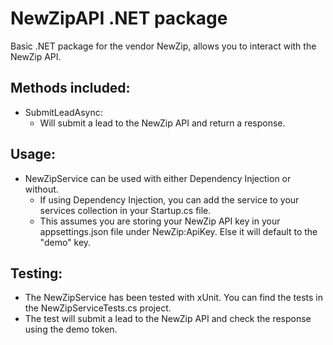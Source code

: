 # NewZipAPI .NET package

Basic .NET package for the vendor NewZip, allows you to interact with the NewZip API.

## Methods included:
- SubmitLeadAsync:
  - Will submit a lead to the NewZip API and return a response.

## Usage:
- NewZipService can be used with either Dependency Injection or without.
  - If using Dependency Injection, you can add the service to your services collection in your Startup.cs file.
  - This assumes you are storing your NewZip API key in your appsettings.json file under NewZip:ApiKey. Else it will default to the "demo" key.

## Testing:
- The NewZipService has been tested with xUnit. You can find the tests in the NewZipServiceTests.cs project.
- The test will submit a lead to the NewZip API and check the response using the demo token.